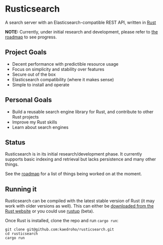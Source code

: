 # Rusticsearch

A search server with an Elasticsearch-compatible REST API, written in [Rust](https://www.rust-lang.org)

**NOTE:** Currently, under initial research and development, please refer to [the roadmap](https://github.com/kaedroho/rusticsearch/wiki/Initial-development-roadmap) to see progress.

## Project Goals

 - Decent performance with predictible resource usage
 - Focus on simplicity and stability over features
 - Secure out of the box
 - Elasticsearch compatibility (where it makes sense)
 - Simple to install and operate

## Personal Goals

 - Build a reusable search engine library for Rust, and contribute to other Rust projects
 - Improve my Rust skills
 - Learn about search engines

## Status

Rusticsearch is in its initial research/development phase. It currently supports basic indexing and retrieval
but lacks persistence and many other things.

See the [roadmap](https://github.com/kaedroho/rusticsearch/wiki/Initial-development-roadmap) for a list of things
being worked on at the moment.

## Running it

Rusticsearch can be compiled with the latest stable version of Rust (it may work with older versions as well). This can either be [downloaded from the Rust website](https://www.rust-lang.org/en-US/downloads.html) or you could use [rustup](https://github.com/rust-lang-nursery/rustup.rs) (beta).

Once Rust is installed, clone the repo and run ``cargo run``:

```
git clone git@github.com:kaedroho/rusticsearch.git
cd rusticsearch
cargo run
```
